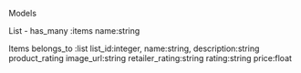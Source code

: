 Models

List - has_many :items 
  name:string



Items  belongs_to :list 
  list_id:integer,
  name:string,
  description:string
  product_rating
  image_url:string
  retailer_rating:string
  rating:string
  price:float 
